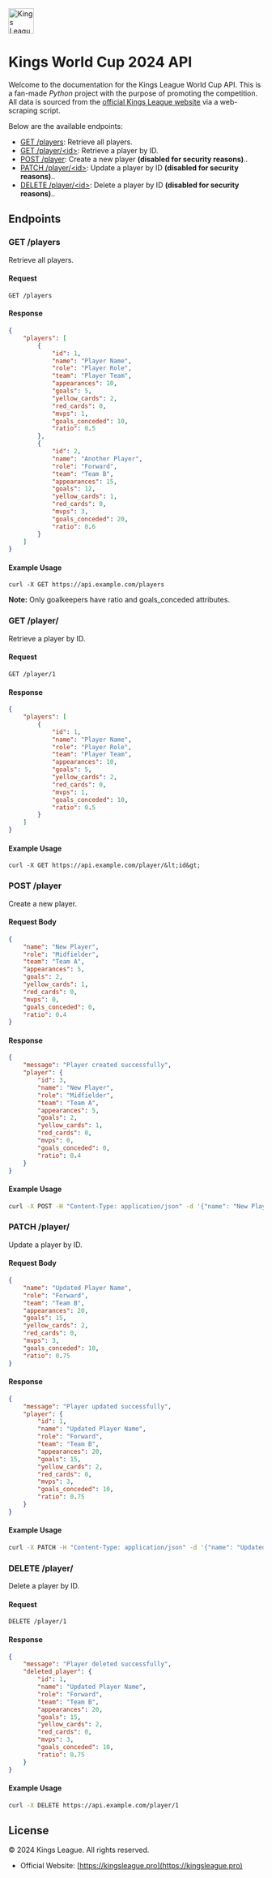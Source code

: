 <img src="./static/kings.svg" alt="Kings League Logo" width="50" height="50">

# Kings World Cup 2024 API
Welcome to the documentation for the Kings League World Cup API. This is a fan-made *Python* project with the purpose of promoting the competition. All data is sourced from the [official Kings League website](https://kingsleague.pro) via a web-scraping script.

Below are the available endpoints:

- [GET /players](#get-players): Retrieve all players.
- [GET /player/&lt;id&gt;](#get-player): Retrieve a player by ID.
- [POST /player](#create-player): Create a new player **(disabled for security reasons)**..
- [PATCH /player/&lt;id&gt;](#update-player): Update a player by ID **(disabled for security reasons)**..
- [DELETE /player/&lt;id&gt;](#delete-player): Delete a player by ID **(disabled for security reasons)**..

## Endpoints

### GET /players
Retrieve all players.

#### Request
```plaintext
GET /players
```

#### Response
```json
{
    "players": [
        {
            "id": 1,
            "name": "Player Name",
            "role": "Player Role",
            "team": "Player Team",
            "appearances": 10,
            "goals": 5,
            "yellow_cards": 2,
            "red_cards": 0,
            "mvps": 1,
            "goals_conceded": 10,
            "ratio": 0.5
        },
        {
            "id": 2,
            "name": "Another Player",
            "role": "Forward",
            "team": "Team B",
            "appearances": 15,
            "goals": 12,
            "yellow_cards": 1,
            "red_cards": 0,
            "mvps": 3,
            "goals_conceded": 20,
            "ratio": 0.6
        }
    ]
}
```

#### Example Usage
```
curl -X GET https://api.example.com/players
```
**Note:** Only goalkeepers have ratio and goals_conceded attributes.

### GET /player/<id>
Retrieve a player by ID.

#### Request
```plaintext
GET /player/1
```

#### Response
```json
{
    "players": [
        {
            "id": 1,
            "name": "Player Name",
            "role": "Player Role",
            "team": "Player Team",
            "appearances": 10,
            "goals": 5,
            "yellow_cards": 2,
            "red_cards": 0,
            "mvps": 1,
            "goals_conceded": 10,
            "ratio": 0.5
        }
    ]
}
```

#### Example Usage
```
curl -X GET https://api.example.com/player/&lt;id&gt;
```

### POST /player
Create a new player.

#### Request Body
```json
{
    "name": "New Player",
    "role": "Midfielder",
    "team": "Team A",
    "appearances": 5,
    "goals": 2,
    "yellow_cards": 1,
    "red_cards": 0,
    "mvps": 0,
    "goals_conceded": 0,
    "ratio": 0.4
}
```

#### Response
```json
{
    "message": "Player created successfully",
    "player": {
        "id": 3,
        "name": "New Player",
        "role": "Midfielder",
        "team": "Team A",
        "appearances": 5,
        "goals": 2,
        "yellow_cards": 1,
        "red_cards": 0,
        "mvps": 0,
        "goals_conceded": 0,
        "ratio": 0.4
    }
}
```

#### Example Usage
```bash
curl -X POST -H "Content-Type: application/json" -d '{"name": "New Player", "role": "Midfielder", "team": "Team A", "appearances": 5, "goals": 2, "yellow_cards": 1, "red_cards": 0, "mvps": 0, "goals_conceded": 0, "ratio": 0.4}' https://api.example.com/player
```

### PATCH /player/<id>
Update a player by ID.

#### Request Body
```json
{
    "name": "Updated Player Name",
    "role": "Forward",
    "team": "Team B",
    "appearances": 20,
    "goals": 15,
    "yellow_cards": 2,
    "red_cards": 0,
    "mvps": 3,
    "goals_conceded": 10,
    "ratio": 0.75
}
```

#### Response
```json
{
    "message": "Player updated successfully",
    "player": {
        "id": 1,
        "name": "Updated Player Name",
        "role": "Forward",
        "team": "Team B",
        "appearances": 20,
        "goals": 15,
        "yellow_cards": 2,
        "red_cards": 0,
        "mvps": 3,
        "goals_conceded": 10,
        "ratio": 0.75
    }
}
```

#### Example Usage
```bash
curl -X PATCH -H "Content-Type: application/json" -d '{"name": "Updated Player Name", "role": "Forward", "team": "Team B", "appearances": 20, "goals": 15, "yellow_cards": 2, "red_cards": 0, "mvps": 3, "goals_conceded": 10, "ratio": 0.75}' https://api.example.com/player/1
```

### DELETE /player/<id>
Delete a player by ID.

#### Request
```plaintext
DELETE /player/1
```

#### Response
```json
{
    "message": "Player deleted successfully",
    "deleted_player": {
        "id": 1,
        "name": "Updated Player Name",
        "role": "Forward",
        "team": "Team B",
        "appearances": 20,
        "goals": 15,
        "yellow_cards": 2,
        "red_cards": 0,
        "mvps": 3,
        "goals_conceded": 10,
        "ratio": 0.75
    }
}
```

#### Example Usage
```bash
curl -X DELETE https://api.example.com/player/1
```

## License

© 2024 Kings League. All rights reserved.
- Official Website: [https://kingsleague.pro](https://kingsleague.pro)